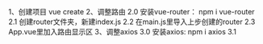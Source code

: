 1、创建项目 vue create <name>
2、调整路由
    2.0 安装vue-router： npm i vue-router
    2.1 创建router文件夹，新建index.js
    2.2 在main.js里导入上步创建的router
    2.3 App.vue里加入路由显示区 <router-view />
3、调整axios
    3.0 安装axios: npm i axios
    3.1 

